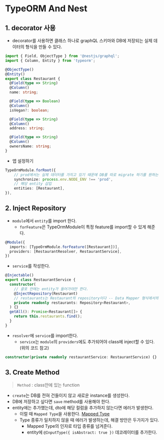 # TypeORM And Nest

## 1. decorator 사용
- decorator를 사용하면 클래스 하나로 graphQL 스키마와 DB에 저장되는 실제 데이터의 형식을 만들 수 있다.
```typescript
import { Field, ObjectType } from '@nestjs/graphql';
import { Column, Entity } from 'typeorm';

@ObjectType()
@Entity()
export class Restaurant {
  @Field(type => String)
  @Column()
  name: string;

  @Field(type => Boolean)
  @Column()
  isVegan?: boolean;

  @Field(type => String)
  @Column()
  address: string;

  @Field(type => String)
  @Column()
  ownersName: string;
}
```
- 앱 설정하기
```typescript
TypeOrmModule.forRoot({
    // prod에서는 실제 데이터를 가지고 있기 때문에 DB를 따로 migrate 하기를 원하는 경우
    synchronize: process.env.NODE_ENV !== 'prod',
    // 해당 entity 삽입
    entities: [Restaurant],
}),
```

## 2. Inject Repository
- `module`에서 `entity`를 import 한다.
  - `forFeature`은 TypeOrmModule이 특정 feature를 import할 수 있게 해준다.
```typescript
@Module({
  imports: [TypeOrmModule.forFeature([Restaurant])],
  providers: [RestaurantResolver, RestaurantService],
})
```
- `service`를 작성한다.
```typescript
@Injectable()
export class RestaurantService {
  constructor(
    // 괄호 안에는 entity가 들어가야만 한다.
    @InjectRepository(Restaurant)
    // restaurants는 Restaurant의 repository이다 -- Data Mapper 형식에서의 repository
    private readonly restaurants: Repository<Restaurant>,
  ) {}
  getAll(): Promise<Restaurant[]> {
    return this.restaurants.find();
  }
}
```
- `resolver`에 `service`를 import한다.
  - `service`는 `module`의 `providers`에도 추가되어야 class에 inject할 수 있다.(위의 코드 참고)
```typescript
constructor(private readonly restaurantService: RestaurantService) {}
```

## 3. Create Method
> `Method` : class안에 있는 function
- `create`는 DB를 전혀 건들이지 않고 새로운 instance를 생성한다.
- DB에 저장하고 싶다면 `save` method를 사용해야 한다.
- entity에는 추가했는데, dto에 해당 컬럼을 추가하지 않는다면 에러가 발생한다.
  - 이럴 때 `Mapped Type`을 사용한다. [Mapped Type](https://docs.nestjs.com/graphql/mapped-types)
  - Type 종류가 일치하지 않을 때 에러가 발생하는데, 해결 방안은 두가지가 있다.
    - Mapped Type의 인자로 타입 종류를 넘겨준다.
    - entity에 `@InputType({ isAbstract: true })` 데코레이터를 추가한다.